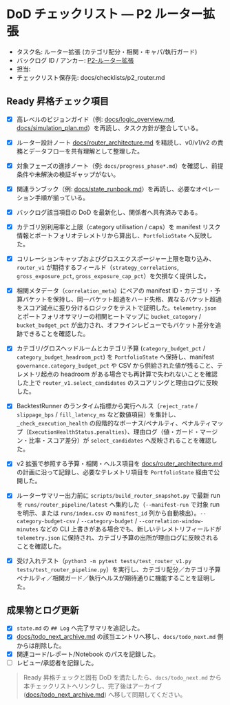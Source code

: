 # DoD チェックリスト — P2 ルーター拡張

- タスク名: ルーター拡張 (カテゴリ配分・相関・キャパ/執行ガード)
- バックログ ID / アンカー: [P2-ルーター拡張](../task_backlog.md#p2-マルチ戦略ポートフォリオ化)
- 担当: <!-- operator_name -->
- チェックリスト保存先: docs/checklists/p2_router.md

## Ready 昇格チェック項目
- [x] 高レベルのビジョンガイド（例: [docs/logic_overview.md](../logic_overview.md), [docs/simulation_plan.md](../simulation_plan.md)）を再読し、タスク方針が整合している。
- [x] ルーター設計ノート [docs/router_architecture.md](../router_architecture.md) を精読し、v0/v1/v2 の責務とデータフローを共有理解として整理した。
- [x] 対象フェーズの進捗ノート（例: `docs/progress_phase*.md`）を確認し、前提条件や未解決の検証ギャップがない。
- [x] 関連ランブック（例: [docs/state_runbook.md](../state_runbook.md)）を再読し、必要なオペレーション手順が揃っている。
- [x] バックログ該当項目の DoD を最新化し、関係者へ共有済みである。

- [x] カテゴリ別利用率と上限（category utilisation / caps）を manifest リスク情報とポートフォリオテレメトリから算出し、`PortfolioState` へ反映した。
- [x] コリレーションキャップおよびグロスエクスポージャー上限を取り込み、`router_v1` が期待するフィールド（`strategy_correlations`, `gross_exposure_pct`, `gross_exposure_cap_pct`）を欠損なく提供した。
- [x] 相関メタデータ（`correlation_meta`）にペアの manifest ID・カテゴリ・予算バケットを保持し、同一バケット超過をハード失格、異なるバケット超過をスコア減点に振り分けるロジックをテストで証明した。`telemetry.json` とポートフォリオサマリーの相関ヒートマップに `bucket_category` / `bucket_budget_pct` が出力され、オフラインレビューでもバケット差分を追跡できることを確認した。
- [x] カテゴリ/グロスヘッドルームとカテゴリ予算 (`category_budget_pct` / `category_budget_headroom_pct`) を `PortfolioState` へ保持し、manifest `governance.category_budget_pct` や CSV から供給された値が残ること、テレメトリ起点の headroom がある場合でも再計算で失われないことを確認した上で `router_v1.select_candidates` のスコアリングと理由ログに反映した。
- [x] BacktestRunner のランタイム指標から実行ヘルス（`reject_rate` / `slippage_bps` / `fill_latency_ms` など数値項目）を集計し、`_check_execution_health` の段階的なボーナス/ペナルティ、ペナルティマップ（`ExecutionHealthStatus.penalties`）、理由ログ（値・ガード・マージン・比率・スコア差分）が `select_candidates` へ反映されることを確認した。
- [x] v2 拡張で参照する予算・相関・ヘルス項目を [docs/router_architecture.md](../router_architecture.md) の計画に沿って記録し、必要なテレメトリ項目を `PortfolioState` 経由で公開した。
- [x] ルーターサマリー出力前に `scripts/build_router_snapshot.py` で最新 run を `runs/router_pipeline/latest` へ集約した（`--manifest-run` で対象 run を明示、または `runs/index.csv` の `manifest_id` 列から自動検出）。`--category-budget-csv` / `--category-budget` / `--correlation-window-minutes` などの CLI 上書きがある場合でも、新しいテレメトリフィールドが `telemetry.json` に保持され、カテゴリ予算の出所が理由ログに反映されることを確認した。
- [x] 受け入れテスト（`python3 -m pytest tests/test_router_v1.py tests/test_router_pipeline.py`）を実行し、カテゴリ配分／カテゴリ予算ペナルティ／相関ガード／執行ヘルスが期待通りに機能することを証明した。

## 成果物とログ更新
- [x] `state.md` の `## Log` へ完了サマリを追記した。
- [x] [docs/todo_next_archive.md](../todo_next_archive.md) の該当エントリへ移し、`docs/todo_next.md` 側からは削除した。
- [x] 関連コード/レポート/Notebook のパスを記録した。
- [ ] レビュー/承認者を記録した。

> Ready 昇格チェックと固有 DoD を満たしたら、`docs/todo_next.md` から本チェックリストへリンクし、完了後はアーカイブ ([docs/todo_next_archive.md](../todo_next_archive.md)) へ移して同期してください。
